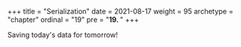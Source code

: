 +++
title = "Serialization"
date = 2021-08-17
weight = 95
archetype = "chapter"
ordinal = "19"
pre = "<b>19.  </b>"
+++

Saving today's data for tomorrow!
